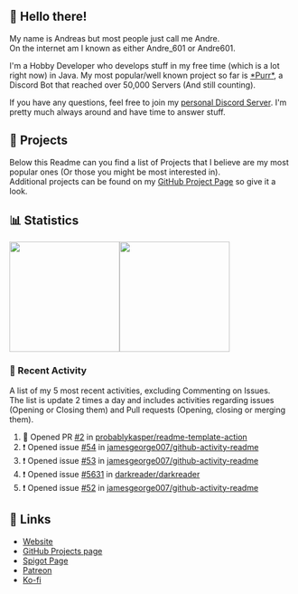 <!-- Links -->
[purr]: https://purrbot.site
[discord]: https://discord.gg/6dazXp6
[website]: https://andre601.ch
[github]: https://andre601.ch/projects
[spigot]: https://www.spigotmc.org/resources/authors/56829/
[patreon]: https://patreon.com/andre_601
[ko-fi]: https://ko-fi.com/andre_601

## 👋 Hello there!
My name is Andreas but most people just call me Andre.  
On the internet am I known as either Andre_601 or Andre601.

I'm a Hobby Developer who develops stuff in my free time (which is a lot right now) in Java. My most popular/well known project so far is [\*Purr\*][purr], a Discord Bot that reached over 50,000 Servers (And still counting).

If you have any questions, feel free to join my [personal Discord Server][discord]. I'm pretty much always around and have time to answer stuff.

## 📁 Projects
Below this Readme can you find a list of Projects that I believe are my most popular ones (Or those you might be most interested in).  
Additional projects can be found on my [GitHub Project Page][github] so give it a look.

## 📊 Statistics
<img height="195px" src="https://github-readme-stats.vercel.app/api?username=Andre601&show_icons=true&hide_rank=true&title_color=3498db&bg_color=ffffff00&text_color=718096"><img height="195px" src="https://github-readme-stats.vercel.app/api/top-langs?username=Andre601&layout=compact&title_color=3498db&bg_color=ffffff00&text_color=718096">

### 📜 Recent Activity
A list of my 5 most recent activities, excluding Commenting on Issues.  
The list is update 2 times a day and includes activities regarding issues (Opening or Closing them) and Pull requests (Opening, closing or merging them).
<!--START_SECTION:activity-->
1. 💪 Opened PR [#2](https://github.com//probablykasper/readme-template-action/pull/2) in [probablykasper/readme-template-action](https://github.com//probablykasper/readme-template-action)
2. ❗️ Opened issue [#54](https://github.com//jamesgeorge007/github-activity-readme/issues/54) in [jamesgeorge007/github-activity-readme](https://github.com//jamesgeorge007/github-activity-readme)
3. ❗️ Opened issue [#53](https://github.com//jamesgeorge007/github-activity-readme/issues/53) in [jamesgeorge007/github-activity-readme](https://github.com//jamesgeorge007/github-activity-readme)
4. ❗️ Opened issue [#5631](https://github.com//darkreader/darkreader/issues/5631) in [darkreader/darkreader](https://github.com//darkreader/darkreader)
5. ❗️ Opened issue [#52](https://github.com//jamesgeorge007/github-activity-readme/issues/52) in [jamesgeorge007/github-activity-readme](https://github.com//jamesgeorge007/github-activity-readme)
<!--END_SECTION:activity-->

## 🔗 Links
- [Website]
- [GitHub Projects page][github]
- [Spigot Page][spigot]
- [Patreon]
- [Ko-fi]
